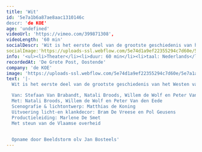 ```yaml
---
title: 'Wit'
id: '5e7a1b6a87ae8aac1310146c
descr: 'de KOE'
age: 'undefined'
videoUrl: 'https://vimeo.com/399871308',
videoLength: '60 min'
socialDescr: 'Wit is het eerste deel van de grootste geschiedenis van het Westen van de KOE. In Wit zoeken we, om te beginnen, naar een nieuwe onbevangenheid, proberen we terug te gaan naar het - voor ons in ieder geval toen nog - ideologieloze witte Westen van onze jeugd. We willen kijken óf en hoe lang we het volhouden: de vertelling zonder dubbele bodem, zonder politieke agenda of verborgen kunstjargon. Of we het überhaupt nog wel kunnen: Blanco.'
socialImage:'https://uploads-ssl.webflow.com/5e74d1a9ef22355294c7d60e/5e7a1a238b6b961c1fc0e07d_DeKoe_Wit.jpg'
info: '<ul><li>Theater</li><li>duur: 60 min</li><li>taal: Nederlands</li><li><a href="http://www.dekoe.be" target="_blank">de KOE</a></li></ul><p>‍</p>'
recordedAt: 'De Grote Post, Oostende'
company: 'de KOE'
image: 'https://uploads-ssl.webflow.com/5e74d1a9ef22355294c7d60e/5e7a1a238b6b961c1fc0e07d_DeKoe_Wit.jpg'
text: '|-
  Wit is het eerste deel van de grootste geschiedenis van het Westen van de KOE. In Wit zoeken we, om te beginnen, naar een nieuwe onbevangenheid, proberen we terug te gaan naar het - voor ons in ieder geval toen nog - ideologieloze witte Westen van onze jeugd. We willen kijken óf en hoe lang we het volhouden: de vertelling zonder dubbele bodem, zonder politieke agenda of verborgen kunstjargon. Of we het überhaupt nog wel kunnen: Blanco.

  Van: Stefaan Van Brabandt, Natali Broods, Willem de Wolf en Peter Van den Eede
  Met: Natali Broods, Willem de Wolf en Peter Van den Eede  
  Scenografie & lichtontwerp: Matthias de Koning
  Uitvoering licht-en klankdecor: Bram De Vreese en Pol Geusens  
  Productieleiding: Marlene De Smet
  Met steun van de Vlaamse overheid
  

  Opname door Beeldstorm olv Jan Bosteels'
---
```

